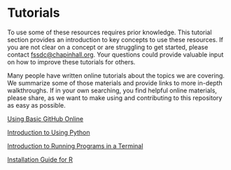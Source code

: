 # Tutorials
To use some of these resources requires prior knowledge. This tutorial section provides an introduction to key concepts to use these resources. If you are not clear on a concept or are struggling to get started, please contact <fssdc@chapinhall.org>. Your questions could provide valuable input on how to improve these tutorials for others. 

Many people have written online tutorials about the topics we are covering. We summarize some of those materials and provide links to more in-depth walkthroughs. If in your own searching, you find helpful online materials, please share, as we want to make using and contributing to this repository as easy as possible.

[Using Basic GitHub Online](using_github_online.md)

[Introduction to Using Python](introduction_to_using_python.md)

[Introduction to Running Programs in a Terminal](introduction_to_running_programs_in_a_terminal.md)

[Installation Guide for R](installation_guide_for_r.md)


